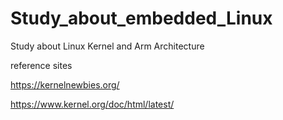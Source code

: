 # Study_about_embedded_Linux
Study about Linux Kernel and Arm Architecture 

reference sites 

https://kernelnewbies.org/

https://www.kernel.org/doc/html/latest/

